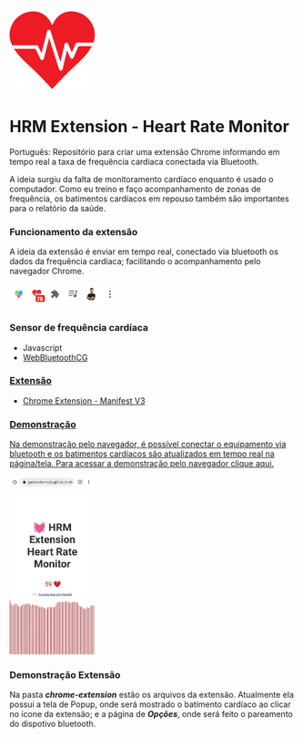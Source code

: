 <img src="/favicon.png" width="150px" />
<h1> HRM Extension - Heart Rate Monitor</h1>

<p>Português: Repositório para criar uma extensão Chrome informando em tempo real a taxa de frequência cardiaca conectada via Bluetooth.<p>

A ideia surgiu da falta de monitoramento cardíaco enquanto é usado o computador. Como eu treino e faço acompanhamento de zonas de frequência, os batimentos cardíacos em repouso também são importantes para o relatório da saúde.

### Funcionamento da extensão
A ideia da extensão é enviar em tempo real, conectado via bluetooth os dados da frequência cardíaca; facilitando o acompanhamento pelo navegador Chrome.

<img src="demo-extensao-hrm-gustavo-kennedy-renkel.png">

### Sensor de frequência cardíaca
 * Javascript
 * <a href="https://github.com/WebBluetoothCG">WebBluetoothCG

### Extensão
  * <a href="https://developer.chrome.com/docs/extensions/mv3/intro/">Chrome Extension - Manifest V3

### Demonstração
Na demonstração pelo navegador, é possível conectar o equipamento via bluetooth e os batimentos cardíacos são atualizados em tempo real na página/tela. Para acessar a <a href="https://gustavokennedy.github.io/chrome-extension-heart-rate-monitor/"> demonstração pelo navegador clique aqui.</a>

<img src="exemplo-mobile-hrm-gustavo-kennedy-renkel.jpg" width="150px" />

### Demonstração Extensão
Na pasta ***chrome-extension*** estão os arquivos da extensão. Atualmente ela possui a tela de Popup, onde será mostrado o batimento cardíaco ao clicar no ícone da extensão; e a página de ***Opções***, onde será feito o pareamento do dispotivo bluetooth.